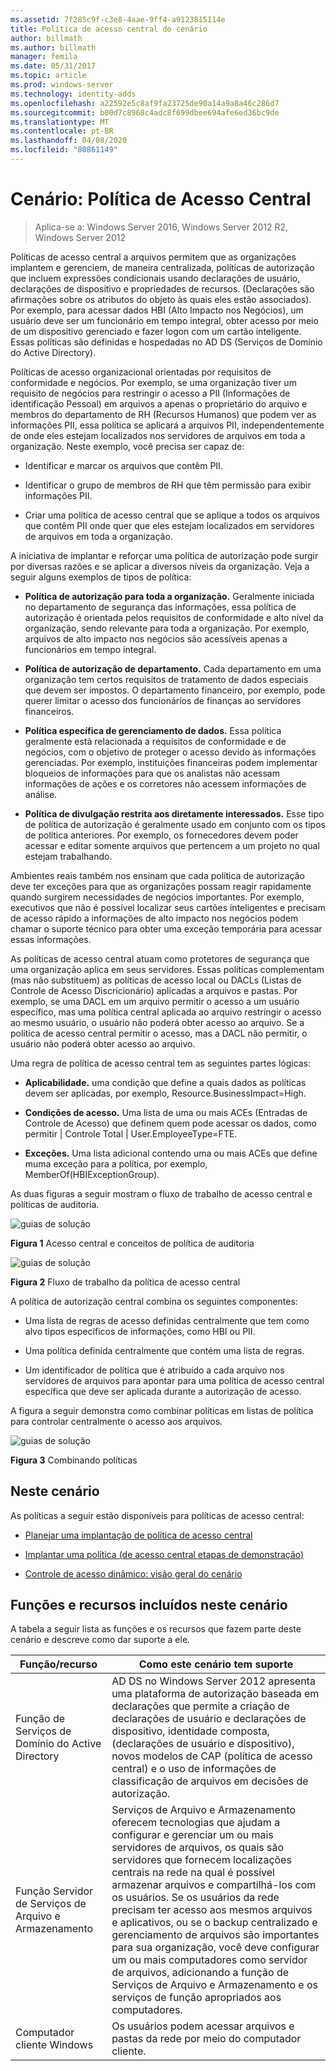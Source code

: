 ```yaml
---
ms.assetid: 7f285c9f-c3e8-4aae-9ff4-a9123815114e
title: Política de acesso central do cenário
author: billmath
ms.author: billmath
manager: femila
ms.date: 05/31/2017
ms.topic: article
ms.prod: windows-server
ms.technology: identity-adds
ms.openlocfilehash: a22592e5c8af9fa23725de90a14a9a8a46c286d7
ms.sourcegitcommit: b00d7c8968c4adc8f699dbee694afe6ed36bc9de
ms.translationtype: MT
ms.contentlocale: pt-BR
ms.lasthandoff: 04/08/2020
ms.locfileid: "80861149"
---
```

# <a name="scenario-central-access-policy"></a>Cenário: Política de Acesso Central

>Aplica-se a: Windows Server 2016, Windows Server 2012 R2, Windows Server 2012

Políticas de acesso central a arquivos permitem que as organizações implantem e gerenciem, de maneira centralizada, políticas de autorização que incluem expressões condicionais usando declarações de usuário, declarações de dispositivo e propriedades de recursos. (Declarações são afirmações sobre os atributos do objeto às quais eles estão associados). Por exemplo, para acessar dados HBI (Alto Impacto nos Negócios), um usuário deve ser um funcionário em tempo integral, obter acesso por meio de um dispositivo gerenciado e fazer logon com um cartão inteligente. Essas políticas são definidas e hospedadas no AD DS (Serviços de Domínio do Active Directory).  
  
Políticas de acesso organizacional orientadas por requisitos de conformidade e negócios. Por exemplo, se uma organização tiver um requisito de negócios para restringir o acesso a PII (Informações de identificação Pessoal) em arquivos a apenas o proprietário do arquivo e membros do departamento de RH (Recursos Humanos) que podem ver as informações PII, essa política se aplicará a arquivos PII, independentemente de onde eles estejam localizados nos servidores de arquivos em toda a organização. Neste exemplo, você precisa ser capaz de:  
  
-   Identificar e marcar os arquivos que contêm PII.  
  
-   Identificar o grupo de membros de RH que têm permissão para exibir informações PII.  
  
-   Criar uma política de acesso central que se aplique a todos os arquivos que contêm PII onde quer que eles estejam localizados em servidores de arquivos em toda a organização.  
  
A iniciativa de implantar e reforçar uma política de autorização pode surgir por diversas razões e se aplicar a diversos níveis da organização. Veja a seguir alguns exemplos de tipos de política:  
  
-   **Política de autorização para toda a organização.** Geralmente iniciada no departamento de segurança das informações, essa política de autorização é orientada pelos requisitos de conformidade e alto nível da organização, sendo relevante para toda a organização. Por exemplo, arquivos de alto impacto nos negócios são acessíveis apenas a funcionários em tempo integral.  
  
-   **Política de autorização de departamento.** Cada departamento em uma organização tem certos requisitos de tratamento de dados especiais que devem ser impostos. O departamento financeiro, por exemplo, pode querer limitar o acesso dos funcionários de finanças ao servidores financeiros.  
  
-   **Política específica de gerenciamento de dados.** Essa política geralmente está relacionada a requisitos de conformidade e de negócios, com o objetivo de proteger o acesso devido às informações gerenciadas. Por exemplo, instituições financeiras podem implementar bloqueios de informações para que os analistas não acessam informações de ações e os corretores não acessem informações de análise.  
  
-   **Política de divulgação restrita aos diretamente interessados.** Esse tipo de política de autorização é geralmente usado em conjunto com os tipos de política anteriores. Por exemplo, os fornecedores devem poder acessar e editar somente arquivos que pertencem a um projeto no qual estejam trabalhando.  
  
Ambientes reais também nos ensinam que cada política de autorização deve ter exceções para que as organizações possam reagir rapidamente quando surgirem necessidades de negócios importantes. Por exemplo, executivos que não é possível localizar seus cartões inteligentes e precisam de acesso rápido a informações de alto impacto nos negócios podem chamar o suporte técnico para obter uma exceção temporária para acessar essas informações.  
  
As políticas de acesso central atuam como protetores de segurança que uma organização aplica em seus servidores. Essas políticas complementam (mas não substituem) as políticas de acesso local ou DACLs (Listas de Controle de Acesso Discricionário) aplicadas a arquivos e pastas. Por exemplo, se uma DACL em um arquivo permitir o acesso a um usuário específico, mas uma política central aplicada ao arquivo restringir o acesso ao mesmo usuário, o usuário não poderá obter acesso ao arquivo. Se a política de acesso central permitir o acesso, mas a DACL não permitir, o usuário não poderá obter acesso ao arquivo.  
  
Uma regra de política de acesso central tem as seguintes partes lógicas:  
  
-   **Aplicabilidade.** uma condição que define a quais dados as políticas devem ser aplicadas, por exemplo, Resource.BusinessImpact=High.  
  
-   **Condições de acesso.** Uma lista de uma ou mais ACEs (Entradas de Controle de Acesso) que definem quem pode acessar os dados, como permitir | Controle Total | User.EmployeeType=FTE.  
  
-   **Exceções.** Uma lista adicional contendo uma ou mais ACEs que define muma exceção para a política, por exemplo, MemberOf(HBIExceptionGroup).  
  
As duas figuras a seguir mostram o fluxo de trabalho de acesso central e políticas de auditoria.  
  
![guias de solução](media/Scenario--Central-Access-Policy/DynamicAccessControl_RevGuide.JPG)  
  
**Figura 1** Acesso central e conceitos de política de auditoria  
  
![guias de solução](media/Scenario--Central-Access-Policy/DynamicAccessControl_RevGuide_2.JPG)  
  
**Figura 2** Fluxo de trabalho da política de acesso central  
  
A política de autorização central combina os seguintes componentes:  
  
-   Uma lista de regras de acesso definidas centralmente que tem como alvo tipos específicos de informações, como HBI ou PII.  
  
-   Uma política definida centralmente que contém uma lista de regras.  
  
-   Um identificador de política que é atribuído a cada arquivo nos servidores de arquivos para apontar para uma política de acesso central específica que deve ser aplicada durante a autorização de acesso.  
  
A figura a seguir demonstra como combinar políticas em listas de política para controlar centralmente o acesso aos arquivos.  
  
![guias de solução](media/Scenario--Central-Access-Policy/DynamicAccessControl_RevGuide3.JPG)  
  
**Figura 3** Combinando políticas  
  
## <a name="in-this-scenario"></a>Neste cenário  
As políticas a seguir estão disponíveis para políticas de acesso central:  
  
-   [Planejar uma implantação de política de acesso central](assetId:///0311a76d-d66c-4ddb-ade6-af586a2ad82f)  
  
-   [Implantar uma política &#40;de acesso central etapas de demonstração&#41;](Deploy-a-Central-Access-Policy--Demonstration-Steps-.md)  
  
-   [Controle de acesso dinâmico: visão geral do cenário](Dynamic-Access-Control--Scenario-Overview.md)  
  
## <a name="roles-and-features-included-in-this-scenario"></a><a name="BKMK_NEW"></a>Funções e recursos incluídos neste cenário  
A tabela a seguir lista as funções e os recursos que fazem parte deste cenário e descreve como dar suporte a ele.  
  
|Função/recurso|Como este cenário tem suporte|  
|-----------------|---------------------------------|  
|Função de Serviços de Domínio do Active Directory|AD DS no Windows Server 2012 apresenta uma plataforma de autorização baseada em declarações que permite a criação de declarações de usuário e declarações de dispositivo, identidade composta, (declarações de usuário e dispositivo), novos modelos de CAP (política de acesso central) e o uso de informações de classificação de arquivos em decisões de autorização.|  
|Função Servidor de Serviços de Arquivo e Armazenamento|Serviços de Arquivo e Armazenamento oferecem tecnologias que ajudam a configurar e gerenciar um ou mais servidores de arquivos, os quais são servidores que fornecem localizações centrais na rede na qual é possível armazenar arquivos e compartilhá-los com os usuários. Se os usuários da rede precisam ter acesso aos mesmos arquivos e aplicativos, ou se o backup centralizado e gerenciamento de arquivos são importantes para sua organização, você deve configurar um ou mais computadores como servidor de arquivos, adicionando a função de Serviços de Arquivo e Armazenamento e os serviços de função apropriados aos computadores.|  
|Computador cliente Windows|Os usuários podem acessar arquivos e pastas da rede por meio do computador cliente.|  
  


